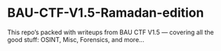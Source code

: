 # BAU-CTF-V1.5-Ramadan-edition
This repo’s packed with writeups from BAU CTF V1.5 — covering all the good stuff: OSINT, Misc, Forensics, and more...
